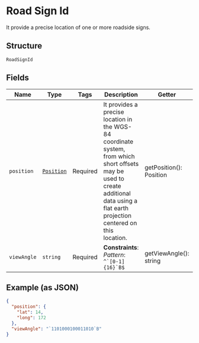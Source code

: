 
# Road Sign Id

It provide a precise location of one or more roadside signs.

## Structure

`RoadSignId`

## Fields

| Name | Type | Tags | Description | Getter | Setter |
|  --- | --- | --- | --- | --- | --- |
| `position` | [`Position`](../../doc/models/position.md) | Required | It provides a precise location in the WGS-84 coordinate system, from which short offsets may be used to create additional data using a flat earth projection centered on this location. | getPosition(): Position | setPosition(Position position): void |
| `viewAngle` | `string` | Required | **Constraints**: *Pattern*: ``^`[0-1]{16}`B$`` | getViewAngle(): string | setViewAngle(string viewAngle): void |

## Example (as JSON)

```json
{
  "position": {
    "lat": 14,
    "long": 172
  },
  "viewAngle": "`1101000100011010`B"
}
```

